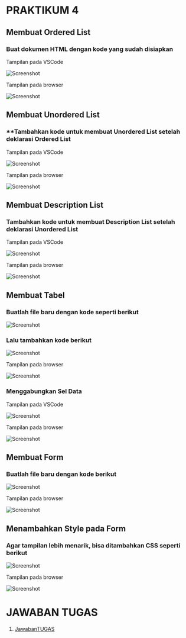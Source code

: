 # **PRAKTIKUM 4**
## **Membuat Ordered List**
### **Buat dokumen HTML dengan kode yang sudah disiapkan**

Tampilan pada VSCode

![Screenshot](https://github.com/heynis10/Lab3Web/blob/master/ss1.png)

Tampilan pada browser

![Screenshot](https://github.com/heynis10/Lab3Web/blob/master/ss2.png)

## **Membuat Unordered List**
### **Tambahkan kode untuk membuat Unordered List setelah deklarasi Ordered List

Tampilan pada VSCode

![Screenshot](https://github.com/heynis10/Lab3Web/blob/master/ss3.png)

Tampilan pada browser

![Screenshot](https://github.com/heynis10/Lab3Web/blob/master/ss4.png)

## **Membuat Description List**
### **Tambahkan kode untuk membuat Description List setelah deklarasi Unordered List**

Tampilan pada VSCode

![Screenshot](https://github.com/heynis10/Lab3Web/blob/master/ss5.png)

Tampilan pada browser

![Screenshot](https://github.com/heynis10/Lab3Web/blob/master/ss6.png)

## **Membuat Tabel**
### **Buatlah file baru dengan kode seperti berikut**
![Screenshot](https://github.com/heynis10/Lab3Web/blob/master/ss7.png)
### **Lalu tambahkan kode berikut**
![Screenshot](https://github.com/heynis10/Lab3Web/blob/master/ss8.png)

Tampilan pada browser

![Screenshot](https://github.com/heynis10/Lab3Web/blob/master/ss9.png)

### **Menggabungkan Sel Data**

Tampilan pada VSCode

![Screenshot](https://github.com/heynis10/Lab3Web/blob/master/ss10.png)

Tampilan pada browser

![Screenshot](https://github.com/heynis10/Lab3Web/blob/master/ss11.png)

## **Membuat Form**
### **Buatlah file baru dengan kode berikut**
![Screenshot](https://github.com/heynis10/Lab3Web/blob/master/ss12.png)

Tampilan pada browser

![Screenshot](https://github.com/heynis10/Lab3Web/blob/master/ss13.png)

## **Menambahkan Style pada Form**
### **Agar tampilan lebih menarik, bisa ditambahkan CSS seperti berikut**

![Screenshot](https://github.com/heynis10/Lab3Web/blob/master/ss14.png)

Tampilan pada browser

![Screenshot](https://github.com/heynis10/Lab3Web/blob/master/ss15.png)

# **JAWABAN TUGAS**

1. [JawabanTUGAS](https://github.com/heynis10/Lab3Web/blob/master/Tugas.html)
